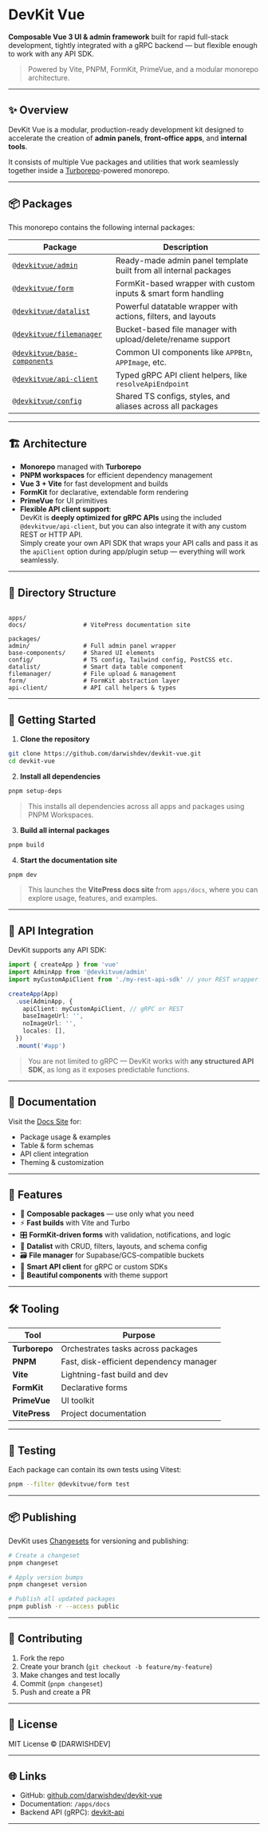 # DevKit Vue

**Composable Vue 3 UI & admin framework** built for rapid full-stack development, tightly integrated with a gRPC backend — but flexible enough to work with any API SDK.

> Powered by Vite, PNPM, FormKit, PrimeVue, and a modular monorepo architecture.

---

## ✨ Overview

DevKit Vue is a modular, production-ready development kit designed to accelerate the creation of **admin panels**, **front-office apps**, and **internal tools**.

It consists of multiple Vue packages and utilities that work seamlessly together inside a [Turborepo](https://turbo.build/repo)-powered monorepo.

---

## 📦 Packages

This monorepo contains the following internal packages:

| Package | Description |
|--------|-------------|
| [`@devkitvue/admin`](./packages/admin) | Ready-made admin panel template built from all internal packages |
| [`@devkitvue/form`](./packages/form) | FormKit-based wrapper with custom inputs & smart form handling |
| [`@devkitvue/datalist`](./packages/datalist) | Powerful datatable wrapper with actions, filters, and layouts |
| [`@devkitvue/filemanager`](./packages/filemanager) | Bucket-based file manager with upload/delete/rename support |
| [`@devkitvue/base-components`](./packages/base-components) | Common UI components like `APPBtn`, `APPImage`, etc. |
| [`@devkitvue/api-client`](./packages/api-client) | Typed gRPC API client helpers, like `resolveApiEndpoint` |
| [`@devkitvue/config`](./packages/config) | Shared TS configs, styles, and aliases across all packages |

---

## 🏗️ Architecture

- **Monorepo** managed with **Turborepo**  
- **PNPM workspaces** for efficient dependency management  
- **Vue 3 + Vite** for fast development and builds  
- **FormKit** for declarative, extendable form rendering  
- **PrimeVue** for UI primitives  
- **Flexible API client support**:  
  DevKit is **deeply optimized for gRPC APIs** using the included `@devkitvue/api-client`, but you can also integrate it with any custom REST or HTTP API.  
  Simply create your own API SDK that wraps your API calls and pass it as the `apiClient` option during app/plugin setup — everything will work seamlessly.

---

## 📂 Directory Structure

```

apps/
docs/                # VitePress documentation site

packages/
admin/               # Full admin panel wrapper
base-components/     # Shared UI elements
config/              # TS config, Tailwind config, PostCSS etc.
datalist/            # Smart data table component
filemanager/         # File upload & management
form/                # FormKit abstraction layer
api-client/          # API call helpers & types

````

---

## 🚀 Getting Started

1. **Clone the repository**

```bash
git clone https://github.com/darwishdev/devkit-vue.git
cd devkit-vue
````

2. **Install all dependencies**

```bash
pnpm setup-deps
```

> This installs all dependencies across all apps and packages using PNPM Workspaces.

3. **Build all internal packages**

```bash
pnpm build
```

4. **Start the documentation site**

```bash
pnpm dev
```

> This launches the **VitePress docs site** from `apps/docs`, where you can explore usage, features, and examples.

---

## 🔌 API Integration

DevKit supports any API SDK:

```ts
import { createApp } from 'vue'
import AdminApp from '@devkitvue/admin'
import myCustomApiClient from './my-rest-api-sdk' // your REST wrapper

createApp(App)
  .use(AdminApp, {
    apiClient: myCustomApiClient, // gRPC or REST
    baseImageUrl: '',
    noImageUrl: '',
    locales: [],
  })
  .mount('#app')
```

> You are not limited to gRPC — DevKit works with **any structured API SDK**, as long as it exposes predictable functions.

---

## 📖 Documentation

Visit the [Docs Site](./apps/docs) for:

* Package usage & examples
* Table & form schemas
* API client integration
* Theming & customization

---

## 🧱 Features

* 🧩 **Composable packages** — use only what you need
* ⚡ **Fast builds** with Vite and Turbo
* 🎛️ **FormKit-driven forms** with validation, notifications, and logic
* 🧮 **Datalist** with CRUD, filters, layouts, and schema config
* 🗃️ **File manager** for Supabase/GCS-compatible buckets
* 🧠 **Smart API client** for gRPC or custom SDKs
* 🎨 **Beautiful components** with theme support

---

## 🛠️ Tooling

| Tool          | Purpose                                 |
| ------------- | --------------------------------------- |
| **Turborepo** | Orchestrates tasks across packages      |
| **PNPM**      | Fast, disk-efficient dependency manager |
| **Vite**      | Lightning-fast build and dev            |
| **FormKit**   | Declarative forms                       |
| **PrimeVue**  | UI toolkit                              |
| **VitePress** | Project documentation                   |

---

## 🧪 Testing

Each package can contain its own tests using Vitest:

```bash
pnpm --filter @devkitvue/form test
```

---

## 📦 Publishing

DevKit uses [Changesets](https://github.com/changesets/changesets) for versioning and publishing:

```bash
# Create a changeset
pnpm changeset

# Apply version bumps
pnpm changeset version

# Publish all updated packages
pnpm publish -r --access public
```

---

## 🤝 Contributing

1. Fork the repo
2. Create your branch (`git checkout -b feature/my-feature`)
3. Make changes and test locally
4. Commit (`pnpm changeset`)
5. Push and create a PR

---

## 📄 License

MIT License © \[DARWISHDEV]

---

## 🌐 Links

* GitHub: [github.com/darwishdev/devkit-vue](https://github.com/darwishdev/devkit-vue)
* Documentation: `/apps/docs`
* Backend API (gRPC): [devkit-api](https://github.com/darwishdev/devkit-api)

---
